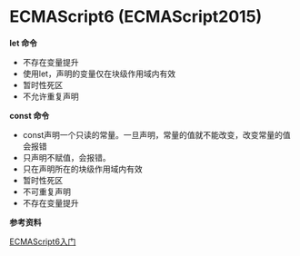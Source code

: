 ECMAScript6 (ECMAScript2015)
========

**let 命令**

* 不存在变量提升
* 使用let，声明的变量仅在块级作用域内有效
* 暂时性死区
* 不允许重复声明

**const 命令**

* const声明一个只读的常量。一旦声明，常量的值就不能改变，改变常量的值会报错
* 只声明不赋值，会报错。
* 只在声明所在的块级作用域内有效
* 暂时性死区
* 不可重复声明
* 不存在变量提升









**参考资料**

 [ECMAScript6入门](http://es6.ruanyifeng.com/) 
